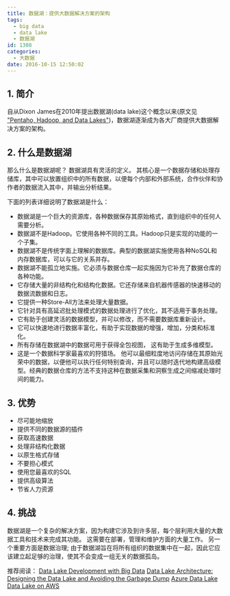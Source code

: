```yaml
---
title: 数据湖：提供大数据解决方案的架构
tags:
  - big data
  - data lake
  - 数据湖
id: 1308
categories:
  - 大数据
date: 2016-10-15 12:50:02
---
```

## 1. 简介
自从Dixon James在2010年提出数据湖(data lake)这个概念以来(原文见[ "Pentaho, Hadoop, and Data Lakes"](https://jamesdixon.wordpress.com/2010/10/14/pentaho-hadoop-and-data-lakes/))，数据湖逐渐成为各大厂商提供大数据解决方案的架构。

## 2. 什么是数据湖
那么什么是数据湖呢？
数据湖具有灵活的定义。 其核心是一个数据存储和处理存储库，其中可以放置组织中的所有数据，以便每个内部和外部系统，合作伙伴和协作者的数据流入其中，并输出分析结果。

下面的列表详细说明了数据湖是什么：
* 数据湖是一个巨大的资源库，各种数据保存其原始格式，直到组织中的任何人需要分析。
* 数据湖不是Hadoop。它使用各种不同的工具。Hadoop只是实现的功能的一个子集。
* 数据湖不是传统字面上理解的数据库。典型的数据湖实施使用各种NoSQL和内存数据库，可以与它的关系并存。
* 数据湖不能孤立地实施。它必须与数据仓库一起实施因为它补充了数据仓库的各种功能。
* 它存储大量的非结构化和结构化数据。它还存储来自机器传感器的快速移动的数据流数据和日志。
* 它提供一种Store-All方法来处理大量数据。
* 它针对具有高延迟批处理模式的数据处理进行了优化，其不适用于事务处理。
* 它有助于创建灵活的数据模型，并可以修改，而不需要数据库重新设计。
* 它可以快速地进行数据丰富化，有助于实现数据的增强，增加，分类和标准化。
* 所有存储在数据湖中的数据可用于获得全包视图， 这有助于生成多维模型。
* 这是一个数据科学家最喜欢的狩猎场。 他可以最细粒度地访问存储在其原始光荣中的数据，以便他可以执行任何特别查询，并且可以随时迭代地构建高级模型。经典的数据仓库的方法不支持这种在数据采集和洞察生成之间缩减处理时间的能力。

## 3. 优势

* 尽可能地缩放
* 提供不同的数据源的插件
* 获取高速数据
* 处理非结构化数据
* 以原生格式存储
* 不要担心模式
* 使用您最喜欢的SQL
* 提供高级算法
* 节省人力资源

## 4. 挑战
数据湖是一个复杂的解决方案，因为构建它涉及到许多层，每个层利用大量的大数据工具和技术来完成其功能。 这需要在部署，管理和维护方面的大量工作。 另一个重要方面是数据治理; 由于数据湖旨在将所有组织的数据集中在一起，因此它应该建立起足够的治理，使其不会变成一组无关的数据孤岛。

推荐阅读：
[Data Lake Development with Big Data](https://www.amazon.com/gp/product/1785888080)
[Data Lake Architecture: Designing the Data Lake and Avoiding the Garbage Dump](https://www.amazon.com/gp/product/1634621174)
[Azure Data Lake](https://azure.microsoft.com/en-us/solutions/data-lake/)
[Data Lake on AWS](https://aws.amazon.com/cn/big-data/data-lake-on-aws/)